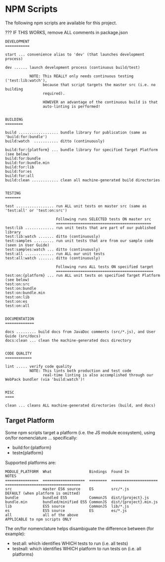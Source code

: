 # NPM Scripts

The following npm scripts are available for this project.

??? IF THIS WORKS, remove ALL comments in package.json

```
DEVELOPMENT
===========

start ... convenience alias to 'dev' (that launches development process)

dev ...... launch development process (continuous build/test)

           NOTE: This REALLY only needs continuous testing ('test:lib:watch'),
                 because that script targets the master src (i.e. no building
                 required).

                 HOWEVER an advantage of the continuous build is that
                 auto-linting is performed!


BUILDING
========

build .................. bundle library for publication (same as 'build:for:bundle')
build:watch  ........... ditto (continuously)

build:for:{platform} ... bundle library for specified Target Platform (see below)
build:for:bundle
build:for:bundle.min
build:for:lib
build:for:es
build:for:all
build:clean ............ clean all machine-generated build directories


TESTING
=======

test ................. run ALL unit tests on master src (same as 'test:all' or 'test:on:src')

                       Following runs SELECTED tests ON master src
                       ===========================================
test:lib ............. run unit tests that are part of our published library
test:lib:watch ....... ditto (continuously)
test:samples ......... run unit tests that are from our sample code (seen in User Guide)
test:samples:watch ... ditto (continuously)
test:all ............. run ALL our unit tests
test:all:watch ....... ditto (continuously)

                       Following runs ALL tests ON specified target
                       ============================================
test:on:{platform} ... run ALL unit tests on specified Target Platform (see below)
test:on:src
test:on:bundle
test:on:bundle.min
test:on:lib
test:on:es
test:on:all


DOCUMENTATION
=============

docs ......... build docs from JavaDoc comments (src/*.js), and User Guide (src/docs)
docs:clean ... clean the machine-generated docs directory


CODE QUALITY
============

lint ..... verify code quality
           NOTE: This lints both production and test code
                 real-time linting is also accomplished through our WebPack bundler (via 'build:watch')!


MISC
====

clean ... cleans ALL machine-generated directories (build, and docs)
```



## Target Platform

Some npm scripts target a platform (i.e. the JS module ecosystem),
using on/for nomenclature ... specifically:

 - build:for:{platform}
 - test:on:{platform}

Supported platforms are:

```
MODULE_PLATFORM  What                 Bindings  Found In               NOTES                             
===============  ===================  ========  =====================  ==================================
src              master ES6 source    ES        src/*.js               DEFAULT (when platform is omitted)
bundle           bundled ES5          CommonJS  dist/{project}.js                                        
bundle.min       bundled/minified ES5 CommonJS  dist/{project}.min.js                                    
lib              ES5 source           CommonJS  lib/*.js                                                 
es               ES5 source           ES        es/*.js                                                  
all              all of the above                                      APPLICABLE to npm scripts ONLY    
```

The on/for nomenclature helps disambiguate the difference between (for example):
 - test:all:    which identifies WHICH tests to run (i.e. all tests)
 - test:on:all: which identifies WHICH platform to run tests on (i.e. all platforms)
